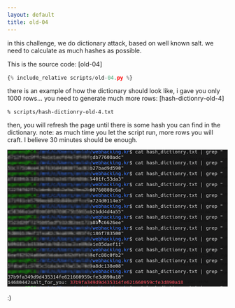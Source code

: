```yaml
---
layout: default
title: old-04
---
```




in this challenge, we do dictionary attack, based on well known salt. we need to calculate as much hashes as possible.

This is the source code: [old-04]
```scripts/old-04.py
{% include_relative scripts/old-04.py %}
```

there is an example of how the dictionary should look like, i gave you only 1000 rows... you need to generate much more rows: [hash-dictionry-old-4]
```
% scripts/hash-dictionry-old-4.txt
```


then, you will refresh the page until there is some hash you can find in the dictionary.
note: as much time you let the script run, more rows you will craft. I believe 30 minutes should be enough.

![alt text](./images/old-04.png)
 
:)